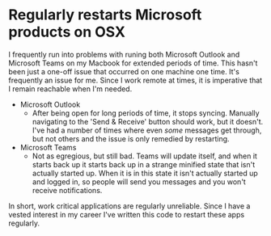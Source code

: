 # Regularly restarts Microsoft products on OSX

I frequently run into problems with runing both Microsoft Outlook and Microsoft Teams on my Macbook for extended periods of time. This hasn't been just a one-off issue that occurred on one machine one time. It's frequently an issue for me. Since I work remote at times, it is imperative that I remain reachable when I'm needed.

* Microsoft Outlook
  * After being open for long periods of time, it stops syncing. Manually navigating to the 'Send & Receive' button should work, but it doesn't. I've had a number of times where even _some_ messages get through, but not others and the issue is only remedied by restarting.
* Microsoft Teams
  * Not as egregious, but still bad. Teams will update itself, and when it starts back up it starts back up in a strange minified state that isn't actually started up. When it is in this state it isn't actually started up and logged in, so people will send you messages and you won't receive notifications.

In short, work critical applications are regularly unreliable. Since I have a vested interest in my career I've written this code to restart these apps regularly.

